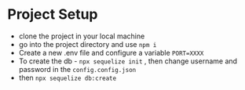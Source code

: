 # Project Setup
 - clone the project in your local machine
 - go into the project directory and use `npm i`
 - Create a new .env file and configure a variable `PORT=XXXX` 
 - To create the db - `npx sequelize init` , then change username and password in the `config.config.json`
 - then `npx sequelize db:create`
 